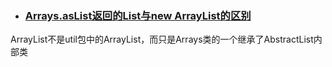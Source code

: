 

* ### [Arrays.asList返回的List与new ArrayList的区别](http://www.cnblogs.com/liuyh17211/p/3250365.html)

ArrayList不是util包中的ArrayList，而只是Arrays类的一个继承了AbstractList内部类

